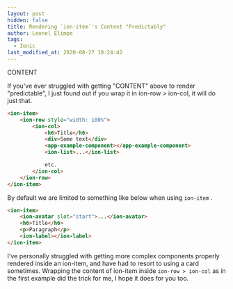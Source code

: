 ```yaml
---
layout: post
hidden: false
title: Rendering `ion-item`'s Content "Predictably"
author: Leonel Elimpe
tags:
  - Ionic
last_modified_at: 2020-08-27 10:24:42
---
```

<ion-item>CONTENT</ion-item>

 If you've ever struggled with getting "CONTENT" above to render "predictable", I just found out if you wrap it in ion-row > ion-col, it will do just that.

```html
<ion-item>
    <ion-row style="width: 100%">
        <ion-col>
            <h6>Title</h6>
            <div>Some text</div>
            <app-example-component></app-example-component>
            <ion-list>...</ion-list>

            etc.
        </ion-col>
    </ion-row>
</ion-item>
```

By default we are limited to something like below when using `ion-item` .

```html
<ion-item>
    <ion-avatar slot="start">...</ion-avatar>
	<h6>Title</h6>
    <p>Paragraph</p>
    <ion-label></ion-label>
</ion-item>
```

I've personally struggled with getting more complex components properly rendered inside an ion-item, and have had to resort to using a card sometimes. Wrapping the content of ion-item inside `ion-row > ion-col` as in the first example did the trick for me, I hope it does for you too.